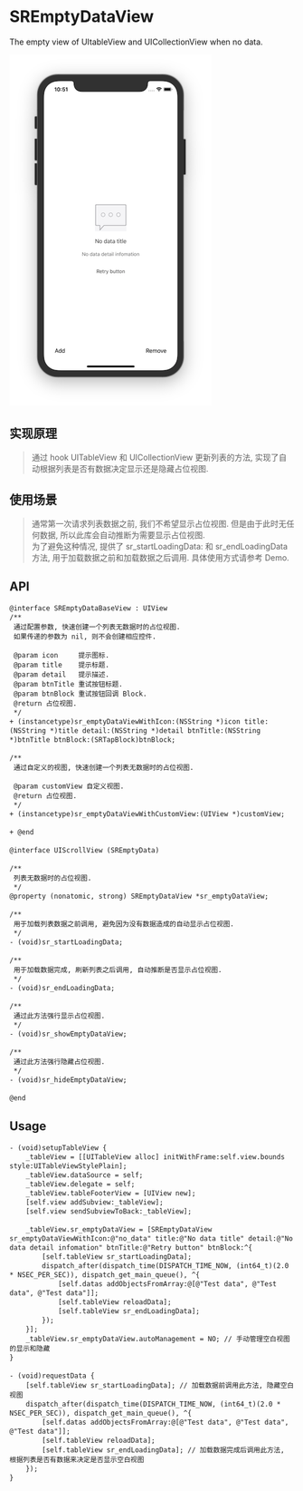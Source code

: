 # SREmptyDataView
The empty view of UItableView and UICollectionView when no data.

![image](./screenshots.png)

## 实现原理
> 通过 hook UITableView 和 UICollectionView 更新列表的方法, 实现了自动根据列表是否有数据决定显示还是隐藏占位视图.

## 使用场景
> 通常第一次请求列表数据之前, 我们不希望显示占位视图. 但是由于此时无任何数据, 所以此库会自动推断为需要显示占位视图.  
> 为了避免这种情况, 提供了 sr_startLoadingData: 和 sr_endLoadingData 方法, 用于加载数据之前和加载数据之后调用. 具体使用方式请参考 Demo.

## API

````objc
@interface SREmptyDataBaseView : UIView
/**
 通过配置参数, 快速创建一个列表无数据时的占位视图.
 如果传递的参数为 nil, 则不会创建相应控件.

 @param icon     提示图标.
 @param title    提示标题.
 @param detail   提示描述.
 @param btnTitle 重试按钮标题.
 @param btnBlock 重试按钮回调 Block.
 @return 占位视图.
 */
+ (instancetype)sr_emptyDataViewWithIcon:(NSString *)icon title:(NSString *)title detail:(NSString *)detail btnTitle:(NSString *)btnTitle btnBlock:(SRTapBlock)btnBlock;

/**
 通过自定义的视图, 快速创建一个列表无数据时的占位视图.

 @param customView 自定义视图.
 @return 占位视图.
 */
+ (instancetype)sr_emptyDataViewWithCustomView:(UIView *)customView;

+ @end

@interface UIScrollView (SREmptyData)

/**
 列表无数据时的占位视图.
 */
@property (nonatomic, strong) SREmptyDataView *sr_emptyDataView;

/**
 用于加载列表数据之前调用, 避免因为没有数据造成的自动显示占位视图.
 */
- (void)sr_startLoadingData;

/**
 用于加载数据完成, 刷新列表之后调用, 自动推断是否显示占位视图.
 */
- (void)sr_endLoadingData;

/**
 通过此方法强行显示占位视图.
 */
- (void)sr_showEmptyDataView;

/**
 通过此方法强行隐藏占位视图.
 */
- (void)sr_hideEmptyDataView;

@end
````

## Usage

````objc
- (void)setupTableView {
    _tableView = [[UITableView alloc] initWithFrame:self.view.bounds style:UITableViewStylePlain];
    _tableView.dataSource = self;
    _tableView.delegate = self;
    _tableView.tableFooterView = [UIView new];
    [self.view addSubview:_tableView];
    [self.view sendSubviewToBack:_tableView];
    
    _tableView.sr_emptyDataView = [SREmptyDataView sr_emptyDataViewWithIcon:@"no_data" title:@"No data title" detail:@"No data detail infomation" btnTitle:@"Retry button" btnBlock:^{
        [self.tableView sr_startLoadingData];
        dispatch_after(dispatch_time(DISPATCH_TIME_NOW, (int64_t)(2.0 * NSEC_PER_SEC)), dispatch_get_main_queue(), ^{
            [self.datas addObjectsFromArray:@[@"Test data", @"Test data", @"Test data"]];
            [self.tableView reloadData];
            [self.tableView sr_endLoadingData];
        });
    }];
    _tableView.sr_emptyDataView.autoManagement = NO; // 手动管理空白视图的显示和隐藏
}

- (void)requestData {
    [self.tableView sr_startLoadingData]; // 加载数据前调用此方法, 隐藏空白视图
    dispatch_after(dispatch_time(DISPATCH_TIME_NOW, (int64_t)(2.0 * NSEC_PER_SEC)), dispatch_get_main_queue(), ^{
        [self.datas addObjectsFromArray:@[@"Test data", @"Test data", @"Test data"]];
        [self.tableView reloadData];
        [self.tableView sr_endLoadingData]; // 加载数据完成后调用此方法, 根据列表是否有数据来决定是否显示空白视图
    });
}
````